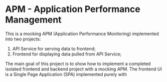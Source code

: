 # APM - Application Performance Management

This is a mocking APM (Application Performance Monitoring) implemented into two projects: 

1) API Service for serving data to frontend;
2) Frontend for displaying data pulled from API Service;

The main goal of this project is to show how to implement a completed isolated frontend and backend project with a mocking APM. The frontend UI is a Single Page Application (SPA) implemented purely with 

